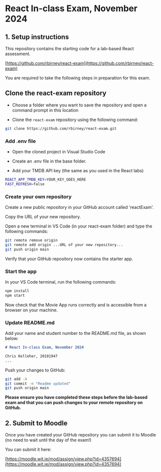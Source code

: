 # React In-class Exam, November 2024

## 1. Setup instructions

This repository contains the starting code for a lab-based React assessment. 

[https://github.com/rbirney/react-exam](https://github.com/rbirney/react-exam)

You are required to take the following steps in preparation for this exam.

## Clone the react-exam repository

- Choose a folder where you want to save the repository and open a command prompt in this location

- Clone the `react-exam` repository using the following command:

~~~bash
git clone https://github.com/rbirney/react-exam.git
~~~

### Add .env file

- Open the cloned project in Visual Studio Code

- Create an .env file in the base folder. 

- Add your TMDB API key (the same as you used in the React labs)

~~~bash
REACT_APP_TMDB_KEY=YOUR_KEY_GOES_HERE
FAST_REFRESH=false
~~~

### Create your own repository

Create a new public repository in your GitHub account called 'reactExam'.

Copy the URL of your new repository.

Open a new terminal in VS Code (in your react-exam folder) and type the following commands:

~~~bash
git remote remove origin
git remote add origin ...URL of your new repository...
git push origin main
~~~

Verify that your GitHub repository now contains the starter app.


### Start the app

In your VS Code terminal, run the following commands:

~~~bash
npm install
npm start
~~~

Now check that the Movie App runs correctly and is accessible from a browser on your machine.


### Update README.md

Add your name and student number to the README.md file, as shown below:

~~~markdown
# React In-class Exam, November 2024

Chris Kelleher, 20101947
...
~~~

Push your changes to GitHub:

~~~bash
git add -A
git commit -m "Readme updated"
git push origin main
~~~

**Please ensure you have completed these steps before the lab-based exam and that you can push changes to your remote repository on GitHub.**


## 2. Submit to Moodle

Once you have created your GitHub repository you can submit it to Moodle (no need to wait until the day of the exam!)

You can submit it here:

[https://moodle.wit.ie/mod/assign/view.php?id=4357694](https://moodle.wit.ie/mod/assign/view.php?id=4357694)